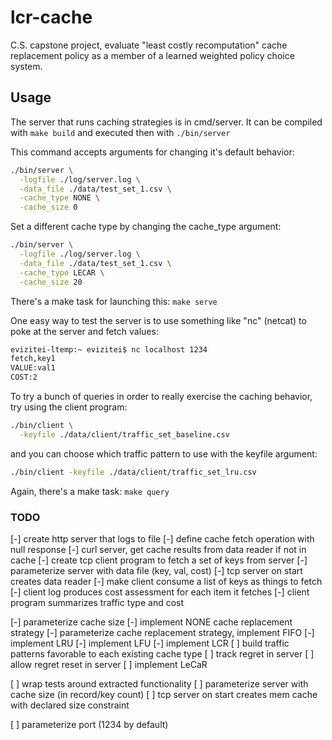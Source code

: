 # lcr-cache
C.S. capstone project, evaluate "least costly recomputation" cache replacement policy as a member of a learned weighted policy choice system.

## Usage

The server that runs caching strategies is in cmd/server.
It can be compiled with `make build` and executed then
with `./bin/server`

This command accepts arguments for changing it's
default behavior:

```bash
./bin/server \
  -logfile ./log/server.log \
  -data_file ./data/test_set_1.csv \
  -cache_type NONE \
  -cache_size 0
```

Set a different cache type by changing the cache_type argument:

```bash
./bin/server \
  -logfile ./log/server.log \
  -data_file ./data/test_set_1.csv \
  -cache_type LECAR \
  -cache_size 20
```

There's a make task for launching this:  `make serve`

One easy way to test the server is to use something like
"nc" (netcat) to poke at the server and fetch values:

```bash
evizitei-ltemp:~ evizitei$ nc localhost 1234
fetch,key1
VALUE:val1
COST:2
```

To try a bunch of queries in order to really exercise the caching
behavior, try using the client program:

```bash
./bin/client \
  -keyfile ./data/client/traffic_set_baseline.csv
```

and you can choose which traffic pattern to use with the
keyfile argument:

```bash
./bin/client -keyfile ./data/client/traffic_set_lru.csv
```

Again, there's a make task: `make query`


### TODO

[-] create http server that logs to file
[-] define cache fetch operation with null response
[-] curl server, get cache results from data reader if not in cache
[-] create tcp client program to fetch a set of keys from server
[-] parameterize server with data file (key, val, cost)
[-] tcp server on start creates data reader
[-] make client consume a list of keys as things to fetch
[-] client log produces cost assessment for each item it fetches
[-] client program summarizes traffic type and cost

[-] parameterize cache size
[-] implement NONE cache replacement strategy
[-] parameterize cache replacement strategy, implement FIFO
[-] implement LRU
[-] implement LFU
[-] implement LCR
[ ] build traffic patterns favorable to each existing cache type
[ ] track regret in server
[ ] allow regret reset in server
[ ] implement LeCaR


[ ] wrap tests around extracted functionality
[ ] parameterize server with cache size (in record/key count)
[ ] tcp server on start creates mem cache with declared size constraint

[ ] parameterize port (1234 by default)